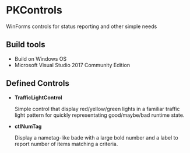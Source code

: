 # PKControls

WinForms controls for status reporting and other simple needs

## Build tools ##

* Build on Windows OS
* Microsoft Visual Studio 2017 Community Edition

## Defined Controls ##

+ **TrafficLightControl**

    Simple control that display red/yellow/green lights in a familiar traffic light pattern for
    quickly representating good/maybe/bad runtime state.
    
+ **ctlNumTag**

    Display a nametag-like bade with a large bold number and a label to report number
    of items matching a criteria.

